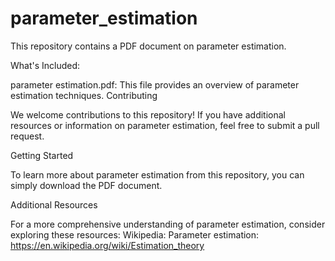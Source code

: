 # parameter_estimation
This repository contains a PDF document on parameter estimation.

What's Included:

parameter estimation.pdf: This file provides an overview of parameter estimation techniques.
Contributing

We welcome contributions to this repository! If you have additional resources or information on parameter estimation, feel free to submit a pull request.

Getting Started

To learn more about parameter estimation from this repository, you can simply download the PDF document.

Additional Resources

For a more comprehensive understanding of parameter estimation, consider exploring these resources:
Wikipedia: Parameter estimation: https://en.wikipedia.org/wiki/Estimation_theory
